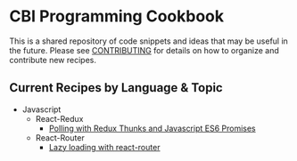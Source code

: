 # CBI Programming Cookbook

This is a shared repository of code snippets and ideas that may be useful in the future. Please see 
[CONTRIBUTING](CONTRIBUTING.md) for details on how to organize and contribute new recipes.

## Current Recipes by Language & Topic

* Javascript
  * React-Redux
    * [Polling with Redux Thunks and Javascript ES6 Promises](javascript/react-redux/polling-with-redux-thunk-and-promises/)
  * React-Router
    * [Lazy loading with react-router](javascript/react-router/lazy-loading/)
